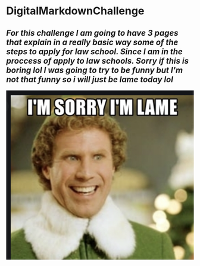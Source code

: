 # DigitalMarkdownChallenge
## _For this challenge I am going to have 3 pages that explain in a really basic way some of the steps to apply for law school. Since I am in the proccess of apply to law schools. Sorry if this is boring lol I was going to try to be funny but I'm not that funny so i will just be lame today lol_

<img src="Screen Shot 2020-11-20 at 7.29.00 PM.png" alt="fred">
